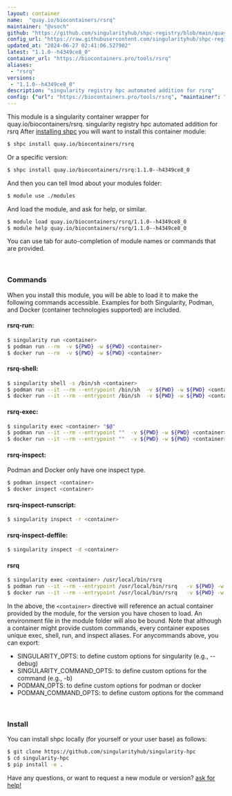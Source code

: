 ```yaml
---
layout: container
name:  "quay.io/biocontainers/rsrq"
maintainer: "@vsoch"
github: "https://github.com/singularityhub/shpc-registry/blob/main/quay.io/biocontainers/rsrq/container.yaml"
config_url: "https://raw.githubusercontent.com/singularityhub/shpc-registry/main/quay.io/biocontainers/rsrq/container.yaml"
updated_at: "2024-06-27 02:41:06.527902"
latest: "1.1.0--h4349ce8_0"
container_url: "https://biocontainers.pro/tools/rsrq"
aliases:
 - "rsrq"
versions:
 - "1.1.0--h4349ce8_0"
description: "singularity registry hpc automated addition for rsrq"
config: {"url": "https://biocontainers.pro/tools/rsrq", "maintainer": "@vsoch", "description": "singularity registry hpc automated addition for rsrq", "latest": {"1.1.0--h4349ce8_0": "sha256:94b7d9d6f1e406a3682aba22a9e5b0a456efa6eeb9a1a608320c12b85b6d8c04"}, "tags": {"1.1.0--h4349ce8_0": "sha256:94b7d9d6f1e406a3682aba22a9e5b0a456efa6eeb9a1a608320c12b85b6d8c04"}, "docker": "quay.io/biocontainers/rsrq", "aliases": {"rsrq": "/usr/local/bin/rsrq"}}
---
```


This module is a singularity container wrapper for quay.io/biocontainers/rsrq.
singularity registry hpc automated addition for rsrq
After [installing shpc](#install) you will want to install this container module:


```bash
$ shpc install quay.io/biocontainers/rsrq
```

Or a specific version:

```bash
$ shpc install quay.io/biocontainers/rsrq:1.1.0--h4349ce8_0
```

And then you can tell lmod about your modules folder:

```bash
$ module use ./modules
```

And load the module, and ask for help, or similar.

```bash
$ module load quay.io/biocontainers/rsrq/1.1.0--h4349ce8_0
$ module help quay.io/biocontainers/rsrq/1.1.0--h4349ce8_0
```

You can use tab for auto-completion of module names or commands that are provided.

<br>

### Commands

When you install this module, you will be able to load it to make the following commands accessible.
Examples for both Singularity, Podman, and Docker (container technologies supported) are included.

#### rsrq-run:

```bash
$ singularity run <container>
$ podman run --rm  -v ${PWD} -w ${PWD} <container>
$ docker run --rm  -v ${PWD} -w ${PWD} <container>
```

#### rsrq-shell:

```bash
$ singularity shell -s /bin/sh <container>
$ podman run --it --rm --entrypoint /bin/sh  -v ${PWD} -w ${PWD} <container>
$ docker run --it --rm --entrypoint /bin/sh  -v ${PWD} -w ${PWD} <container>
```

#### rsrq-exec:

```bash
$ singularity exec <container> "$@"
$ podman run --it --rm --entrypoint ""  -v ${PWD} -w ${PWD} <container> "$@"
$ docker run --it --rm --entrypoint ""  -v ${PWD} -w ${PWD} <container> "$@"
```

#### rsrq-inspect:

Podman and Docker only have one inspect type.

```bash
$ podman inspect <container>
$ docker inspect <container>
```

#### rsrq-inspect-runscript:

```bash
$ singularity inspect -r <container>
```

#### rsrq-inspect-deffile:

```bash
$ singularity inspect -d <container>
```


#### rsrq

```bash
$ singularity exec <container> /usr/local/bin/rsrq
$ podman run --it --rm --entrypoint /usr/local/bin/rsrq   -v ${PWD} -w ${PWD} <container> -c " $@"
$ docker run --it --rm --entrypoint /usr/local/bin/rsrq   -v ${PWD} -w ${PWD} <container> -c " $@"
```



In the above, the `<container>` directive will reference an actual container provided
by the module, for the version you have chosen to load. An environment file in the
module folder will also be bound. Note that although a container
might provide custom commands, every container exposes unique exec, shell, run, and
inspect aliases. For anycommands above, you can export:

 - SINGULARITY_OPTS: to define custom options for singularity (e.g., --debug)
 - SINGULARITY_COMMAND_OPTS: to define custom options for the command (e.g., -b)
 - PODMAN_OPTS: to define custom options for podman or docker
 - PODMAN_COMMAND_OPTS: to define custom options for the command

<br>

### Install

You can install shpc locally (for yourself or your user base) as follows:

```bash
$ git clone https://github.com/singularityhub/singularity-hpc
$ cd singularity-hpc
$ pip install -e .
```

Have any questions, or want to request a new module or version? [ask for help!](https://github.com/singularityhub/singularity-hpc/issues)